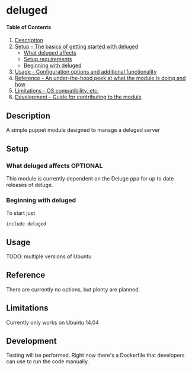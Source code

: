 # deluged

#### Table of Contents

1. [Description](#description)
1. [Setup - The basics of getting started with deluged](#setup)
    * [What deluged affects](#what-deluged-affects)
    * [Setup requirements](#setup-requirements)
    * [Beginning with deluged](#beginning-with-deluged)
1. [Usage - Configuration options and additional functionality](#usage)
1. [Reference - An under-the-hood peek at what the module is doing and how](#reference)
1. [Limitations - OS compatibility, etc.](#limitations)
1. [Development - Guide for contributing to the module](#development)

## Description

A simple puppet module designed to manage a deluged server
## Setup

### What deluged affects **OPTIONAL**

This module is currently dependent on the Deluge ppa for up to date releases of
deluge.

### Beginning with deluged

To start just

```pupppet
include deluged
```

## Usage

TODO: multiple versions of Ubuntu

## Reference
There are currently no options, but plenty are planned.

## Limitations

Currently only works on Ubuntu 14.04

## Development

Testing will be performed. Right now there's a Dockerfile that developers can
use to run the code manually.
